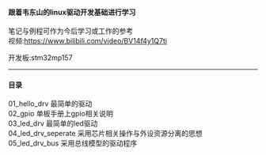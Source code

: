 #### 跟着韦东山的linux驱动开发基础进行学习
笔记与例程可作为今后学习或工作的参考  
视频:https://www.bilibili.com/video/BV14f4y1Q7ti

开发板:stm32mp157

---

#### 目录
01_hello_drv 最简单的驱动  
02_gpio 单板手册上gpio相关说明  
03_led_drv 最简单的led驱动  
04_led_drv_seperate 采用芯片相关操作与外设资源分离的思想  
05_led_drv_bus 采用总线模型的驱动程序



